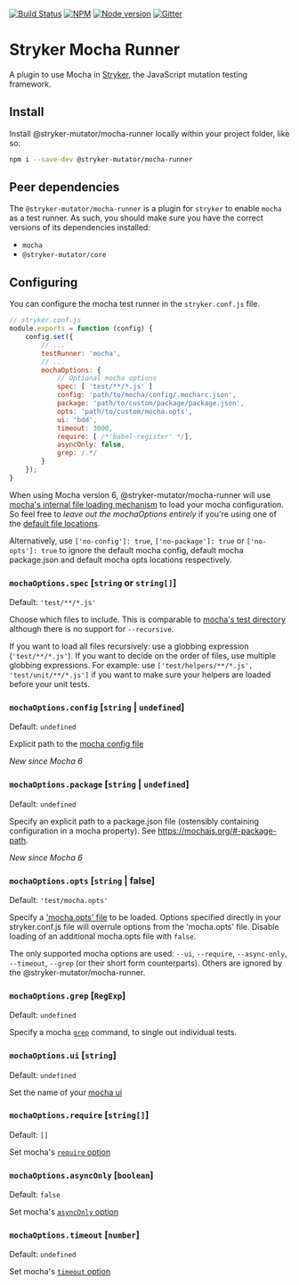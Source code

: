 [![Build Status](https://travis-ci.org/stryker-mutator/stryker.svg?branch=master)](https://travis-ci.org/stryker-mutator/stryker)
[![NPM](https://img.shields.io/npm/dm/@stryker-mutator/mocha-runner.svg)](https://www.npmjs.com/package/@stryker-mutator/mocha-runner)
[![Node version](https://img.shields.io/node/v/@stryker-mutator/mocha-runner.svg)](https://img.shields.io/node/v/@stryker-mutator/mocha-runner.svg)
[![Gitter](https://badges.gitter.im/stryker-mutator/stryker.svg)](https://gitter.im/stryker-mutator/stryker?utm_source=badge&utm_medium=badge&utm_campaign=pr-badge)

# Stryker Mocha Runner
A plugin to use Mocha in [Stryker](https://stryker-mutator.io), the JavaScript mutation testing framework.

## Install

Install @stryker-mutator/mocha-runner locally within your project folder, like so:

```bash
npm i --save-dev @stryker-mutator/mocha-runner
```

## Peer dependencies

The `@stryker-mutator/mocha-runner` is a plugin for `stryker` to enable `mocha` as a test runner. 
As such, you should make sure you have the correct versions of its dependencies installed:

* `mocha`
* `@stryker-mutator/core`

## Configuring

You can configure the mocha test runner in the `stryker.conf.js` file.

```javascript
// stryker.conf.js
module.exports = function (config) {
    config.set({
        // ...
        testRunner: 'mocha',
        // ...
        mochaOptions: {
            // Optional mocha options
            spec: [ 'test/**/*.js' ]
            config: 'path/to/mocha/config/.mocharc.json',
            package: 'path/to/custom/package/package.json',
            opts: 'path/to/custom/mocha.opts',
            ui: 'bdd',
            timeout: 3000,
            require: [ /*'babel-register' */],
            asyncOnly: false,
            grep: /.*/
        }
    });
}
```

When using Mocha version 6, @stryker-mutator/mocha-runner will use [mocha's internal file loading mechanism](https://mochajs.org/api/module-lib_cli_options.html#.loadOptions) to load your mocha configuration.
So feel free to _leave out the mochaOptions entirely_ if you're using one of the [default file locations](https://mochajs.org/#configuring-mocha-nodejs).

Alternatively, use `['no-config']: true`, `['no-package']: true` or `['no-opts']: true` to ignore the default mocha config, default mocha package.json and default mocha opts locations respectively. 

### `mochaOptions.spec` [`string` or `string[]`]

Default: `'test/**/*.js'`

Choose which files to include. This is comparable to [mocha's test directory](https://mochajs.org/#the-test-directory) although there is no support for `--recursive`.

If you want to load all files recursively: use a globbing expression (`'test/**/*.js'`). If you want to decide on the order of files, use multiple globbing expressions. For example: use `['test/helpers/**/*.js', 'test/unit/**/*.js']` if you want to make sure your helpers are loaded before your unit tests.

### `mochaOptions.config` [`string` | `undefined`]

Default: `undefined`

Explicit path to the [mocha config file](https://mochajs.org/#-config-path)

*New since Mocha 6*

### `mochaOptions.package` [`string` | `undefined`]

Default: `undefined`

Specify an explicit path to a package.json file (ostensibly containing configuration in a mocha property).
See https://mochajs.org/#-package-path.

*New since Mocha 6*

### `mochaOptions.opts` [`string` | false]

Default: `'test/mocha.opts'`

Specify a ['mocha.opts' file](https://mochajs.org/#mochaopts) to be loaded. Options specified directly in your stryker.conf.js file will overrule options from the 'mocha.opts' file. Disable loading of an additional mocha.opts file with `false`.

The only supported mocha options are used: `--ui`, `--require`, `--async-only`, `--timeout`, `--grep` (or their short form counterparts). Others are ignored by the @stryker-mutator/mocha-runner.

### `mochaOptions.grep` [`RegExp`]

Default: `undefined`

Specify a mocha [`grep`](https://mochajs.org/#grep) command, to single out individual tests.

### `mochaOptions.ui` [`string`]

Default: `undefined`

Set the name of your [mocha ui](https://mochajs.org/#-u---ui-name)

### `mochaOptions.require` [`string[]`]

Default: `[]`

Set mocha's [`require` option](https://mochajs.org/#-r---require-module-name)

### `mochaOptions.asyncOnly` [`boolean`]

Default: `false`

Set mocha's [`asyncOnly` option](https://mochajs.org/#usage)

### `mochaOptions.timeout` [`number`]

Default: `undefined`

Set mocha's [`timeout` option](https://mochajs.org/#-t---timeout-ms)